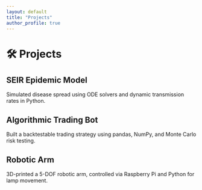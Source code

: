 ```yaml
---
layout: default
title: "Projects"
author_profile: true
---
```


# 🛠 Projects

## SEIR Epidemic Model  
Simulated disease spread using ODE solvers and dynamic transmission rates in Python.

## Algorithmic Trading Bot  
Built a backtestable trading strategy using pandas, NumPy, and Monte Carlo risk testing.

## Robotic Arm  
3D-printed a 5-DOF robotic arm, controlled via Raspberry Pi and Python for lamp movement.
